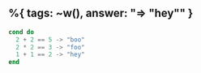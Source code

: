 %{
  tags: ~w(),
  answer: "=> \"hey\""
}
---
```elixir
cond do
  2 + 2 == 5 -> "boo"
  2 * 2 == 3 -> "foo"
  1 + 1 == 2 -> "hey"
end
```
